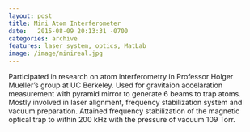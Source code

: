 ```yaml
---
layout: post
title: Mini Atom Interferometer
date:   2015-08-09 20:13:31 -0700
categories: archive
features: laser system, optics, MatLab
image: /image/minireal.jpg
---
```

Participated in research on atom interferometry in Professor Holger Mueller’s group at UC Berkeley. Used for gravitaion accelaration measurement with pyramid mirror to generate 6 beams to trap atoms. Mostly involved in laser alignment, frequency stabilization system and vacuum preparation. Attained frequency stabilization of the magnetic optical trap to within 200 kHz with the pressure of vacuum 10 9 Torr.
